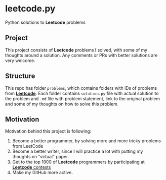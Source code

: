 # leetcode.py
Python solutions to **Leetcode** problems

## Project
This project consists of __Leetcode__ problems I solved, with some of my thoughts around a solution.
Any comments or PRs with better solutions are very welcome.

## Structure

This repo has folder `problems`, which contains folders with IDs of problems from [**Leetcode**](https://leetcode.com/).
Each folder contains `solution.py` file with actual solution to the problem and `.md` file with problem statement, link to the original problem and some of my thoughts on how to solve this problem.

## Motivation
Motivation behind this project is following:
1. Become a better programmer, by solving more and more tricky problems from LeetCode
2. Become a better writer, since I will practice a lot with putting my thoughts on "virtual" paper.
3. Get to the top 1000 of **Leetcode** programmers by participating at [**Leetcode** contests](https://leetcode.com/contest/)
4. Make my GitHub more active.
